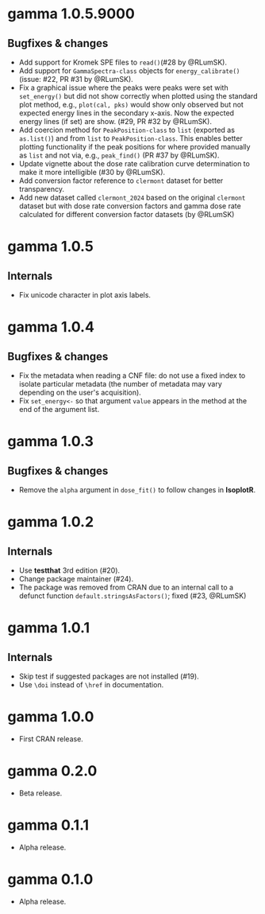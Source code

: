 # gamma 1.0.5.9000
## Bugfixes & changes
* Add support for Kromek SPE files to `read()`(#28 by @RLumSK).
* Add support for `GammaSpectra-class` objects for `energy_calibrate()`(issue: #22, PR #31 by @RLumSK).
* Fix a graphical issue where the peaks were peaks were set with `set_energy()` but did not show correctly when plotted using the standard plot method, e.g., `plot(cal, pks)` would show only observed but not expected energy lines in the secondary x-axis. Now the expected energy lines (if set) are show. (#29, PR #32 by @RLumSK).
* Add coercion method for `PeakPosition-class` to `list` (exported as `as.list()`) and from `list` to `PeakPosition-class`. This enables better plotting functionality if the peak positions for where provided manually as `list` and not via, e.g., `peak_find()` (PR #37 by @RLumSK).
* Update vignette about the dose rate calibration curve determination to make it more intelligible (#30 by @RLumSK). 
* Add conversion factor reference to `clermont` dataset for better transparency.
* Add new dataset called `clermont_2024` based on the original `clermont` dataset but with dose rate conversion factors and gamma dose rate calculated for different conversion factor datasets (by @RLumSK)

# gamma 1.0.5

## Internals
* Fix unicode character in plot axis labels.

# gamma 1.0.4
## Bugfixes & changes
* Fix the metadata when reading a CNF file: do not use a fixed index to isolate particular metadata (the number of metadata may vary depending on the user's acquisition).
* Fix `set_energy<-` so that argument `value` appears in the method at the end of the argument list.

# gamma 1.0.3
## Bugfixes & changes
* Remove the `alpha` argument in `dose_fit()` to follow changes in **IsoplotR**.

# gamma 1.0.2
## Internals
* Use **testthat** 3rd edition (#20).
* Change package maintainer (#24).
* The package was removed from CRAN due to an internal call to a defunct function `default.stringsAsFactors()`; fixed (#23, @RLumSK)

# gamma 1.0.1

## Internals
* Skip test if suggested packages are not installed (#19).
* Use `\doi` instead of `\href` in documentation.

# gamma 1.0.0

* First CRAN release.

# gamma 0.2.0

* Beta release.

# gamma 0.1.1

* Alpha release.

# gamma 0.1.0

* Alpha release.
